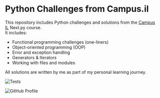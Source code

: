 
# Python Challenges from Campus.il

This repository includes Python challenges and solutions from the [Campus IL](https://campus.gov.il/) Next.py course.  
It includes:

- Functional programming challenges (one-liners)
- Object-oriented programming (OOP)
- Error and exception handling
- Generators & Iterators
- Working with files and modules

All solutions are written by me as part of my personal learning journey.

![Tests](https://github.com/shimon066536/nextpy-functional-challenges/actions/workflows/python-tests-manual.yml/badge.svg)

![GitHub Profile](https://github.com/shimon066536)
